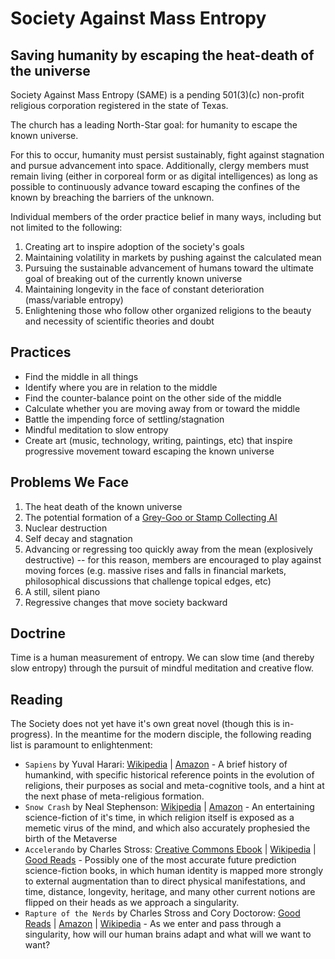 # Society Against Mass Entropy

## Saving humanity by escaping the heat-death of the universe

Society Against Mass Entropy (SAME) is a pending 501(3)(c) non-profit religious corporation registered in the state of Texas.

The church has a leading North-Star goal: for humanity to escape the known universe.

For this to occur, humanity must persist sustainably, fight against stagnation and pursue advancement into space. Additionally, clergy members must remain living (either in corporeal form or as digital intelligences) as long as possible to continuously advance toward escaping the confines of the known by breaching the barriers of the unknown.

Individual members of the order practice belief in many ways, including but not limited to the following:

1. Creating art to inspire adoption of the society's goals
2. Maintaining volatility in markets by pushing against the calculated mean
3. Pursuing the sustainable advancement of humans toward the ultimate goal of breaking out of the currently known universe
4. Maintaining longevity in the face of constant deterioration (mass/variable entropy)
5. Enlightening those who follow other organized religions to the beauty and necessity of scientific theories and doubt

## Practices

- Find the middle in all things
- Identify where you are in relation to the middle
- Find the counter-balance point on the other side of the middle
- Calculate whether you are moving away from or toward the middle
- Battle the impending force of settling/stagnation
- Mindful meditation to slow entropy
- Create art (music, technology, writing, paintings, etc) that inspire progressive movement toward escaping the known universe

## Problems We Face

1. The heat death of the known universe
2. The potential formation of a [Grey-Goo or Stamp Collecting AI](https://www.youtube.com/watch?v=tcdVC4e6EV4)
3. Nuclear destruction
4. Self decay and stagnation
5. Advancing or regressing too quickly away from the mean (explosively destructive) -- for this reason, members are encouraged to play against moving forces (e.g. massive rises and falls in financial markets, philosophical discussions that challenge topical edges, etc)
6. A still, silent piano
7. Regressive changes that move society backward

## Doctrine

Time is a human measurement of entropy. We can slow time (and thereby slow entropy) through the pursuit of mindful meditation and creative flow.

## Reading

The Society does not yet have it's own great novel (though this is in-progress). In the meantime for the modern disciple, the following reading list is paramount to enlightenment:

- `Sapiens` by Yuval Harari: [Wikipedia](https://en.wikipedia.org/wiki/Sapiens:_A_Brief_History_of_Humankind) | [Amazon](https://www.amazon.com/Sapiens-Yuval-Noah-Harari-audiobook/dp/B0741F3M7C) - A brief history of humankind, with specific historical reference points in the evolution of religions, their purposes as social and meta-cognitive tools, and a hint at the next phase of meta-religious formation.
- `Snow Crash` by Neal Stephenson: [Wikipedia](https://en.wikipedia.org/wiki/Snow_Crash) | [Amazon](https://www.amazon.com/Snow-Crash-Neal-Stephenson-audiobook/dp/B00005NZJA/ref=sr_1_1) - An entertaining science-fiction of it's time, in which religion itself is exposed as a memetic virus of the mind, and which also accurately prophesied the birth of the Metaverse
- `Accelerando` by Charles Stross: [Creative Commons Ebook](https://www.antipope.org/charlie/blog-static/fiction/accelerando/accelerando.html) | [Wikipedia](https://en.wikipedia.org/wiki/Accelerando) | [Good Reads](https://www.goodreads.com/book/show/17863.Accelerando) - Possibly one of the most accurate future prediction science-fiction books, in which human identity is mapped more strongly to external augmentation than to direct physical manifestations, and time, distance, longevity, heritage, and many other current notions are flipped on their heads as we approach a singularity.
- `Rapture of the Nerds` by Charles Stross and Cory Doctorow: [Good Reads](https://www.goodreads.com/book/show/13538762-the-rapture-of-the-nerds) | [Amazon](https://www.amazon.com/Rapture-Nerds-singularity-posthumanity-situations/dp/0765329107) | [Wikipedia](https://en.wikipedia.org/wiki/The_Rapture_of_the_Nerds) - As we enter and pass through a singularity, how will our human brains adapt and what will we want to want?
